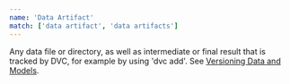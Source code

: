 ```yaml
---
name: 'Data Artifact'
match: ['data artifact', 'data artifacts']
---
```


Any data file or directory, as well as intermediate or final result that is
tracked by DVC, for example by using 'dvc add'. See
[Versioning Data and Models](/doc/use-cases/versioning-data-and-model-files).
